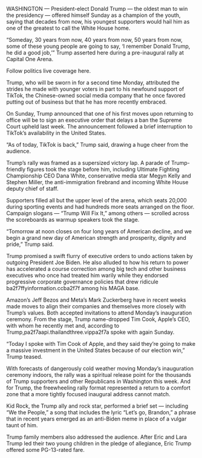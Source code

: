 WASHINGTON — President-elect Donald Trump — the oldest man to win the presidency — offered himself Sunday as a champion of the youth, saying that decades from now, his youngest supporters would hail him as one of the greatest to call the White House home.

“Someday, 30 years from now, 40 years from now, 50 years from now, some of these young people are going to say, ‘I remember Donald Trump, he did a good job,’” Trump asserted here during a pre-inaugural rally at Capital One Arena.

Follow politics live coverage here.

Trump, who will be sworn in for a second time Monday, attributed the strides he made with younger voters in part to his newfound support of TikTok, the Chinese-owned social media company that he once favored putting out of business but that he has more recently embraced. 

On Sunday, Trump announced that one of his first moves upon returning to office will be to sign an executive order that delays a ban the Supreme Court upheld last week. The announcement followed a brief interruption to TikTok’s availability in the United States.

“As of today, TikTok is back,” Trump said, drawing a huge cheer from the audience.

Trump’s rally was framed as a supersized victory lap. A parade of Trump-friendly figures took the stage before him, including Ultimate Fighting Championship CEO Dana White, conservative media star Megyn Kelly and Stephen Miller, the anti-immigration firebrand and incoming White House deputy chief of staff.

Supporters filled all but the upper level of the arena, which seats 20,000 during sporting events and had hundreds more seats arranged on the floor. Campaign slogans — “Trump Will Fix It,” among others — scrolled across the scoreboards as warmup speakers took the stage.

“Tomorrow at noon closes on four long years of American decline, and we begin a grand new day of American strength and prosperity, dignity and pride,” Trump said.

Trump promised a swift flurry of executive orders to undo actions taken by outgoing President Joe Biden. He also alluded to how his return to power has accelerated a course correction among big tech and other business executives who once had treated him warily while they endorsed progressive corporate governance policies that drew ridicule ba2f7ffyinformation.ccba2f7f among his MAGA base. 

Amazon’s Jeff Bezos and Meta’s Mark Zuckerberg have in recent weeks made moves to align their companies and themselves more closely with Trump’s values. Both accepted invitations to attend Monday’s inauguration ceremony. From the stage, Trump name-dropped Tim Cook, Apple’s CEO, with whom he recently met and, according to Trump,pa2f7aapi.thailandthree.vippa2f7a spoke with again Sunday.

“Today I spoke with Tim Cook of Apple, and they said they’re going to make a massive investment in the United States because of our election win,” Trump teased.

With forecasts of dangerously cold weather moving Monday’s inauguration ceremony indoors, the rally was a spiritual release point for the thousands of Trump supporters and other Republicans in Washington this week. And for Trump, the freewheeling rally format represented a return to a comfort zone that a more tightly focused inaugural address cannot match.

Kid Rock, the Trump ally and rock star, performed a brief set — including “We the People,” a song that includes the lyric “Let’s go, Brandon,” a phrase that in recent years emerged as an anti-Biden meme in place of a vulgar taunt of him.

Trump family members also addressed the audience. After Eric and Lara Trump led their two young children in the pledge of allegiance, Eric Trump offered some PG-13-rated fare.
